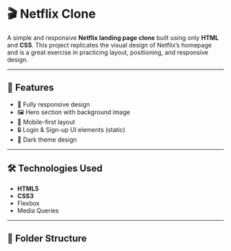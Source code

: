 # 🎬 Netflix Clone

A simple and responsive **Netflix landing page clone** built using only **HTML** and **CSS**. This project replicates the visual design of Netflix’s homepage and is a great exercise in 
practicing layout, positioning, and responsive design.

---

## 📁 Features

- 🎨 Fully responsive design
- 🖼️ Hero section with background image
- 📱 Mobile-first layout
- 🔒 Login & Sign-up UI elements (static)
- 🌙 Dark theme design

---

## 🛠️ Technologies Used

- **HTML5**
- **CSS3**
- Flexbox
- Media Queries

---

## 📂 Folder Structure


